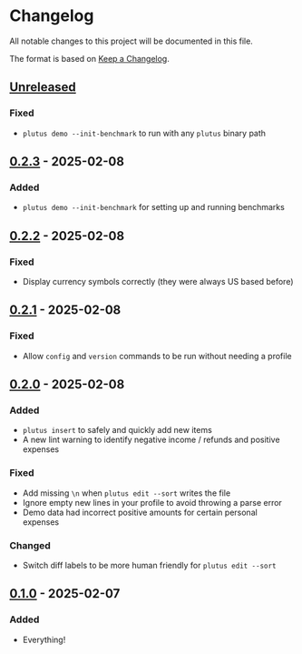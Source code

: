 # Changelog

All notable changes to this project will be documented in this file.

The format is based on [Keep a
Changelog](https://keepachangelog.com/en/1.0.0/).

## [Unreleased]

### Fixed

- `plutus demo --init-benchmark` to run with any `plutus` binary path

## [0.2.3] - 2025-02-08

### Added

- `plutus demo --init-benchmark` for setting up and running benchmarks

## [0.2.2] - 2025-02-08

### Fixed

- Display currency symbols correctly (they were always US based before)

## [0.2.1] - 2025-02-08

### Fixed

- Allow `config` and `version` commands to be run without needing a profile

## [0.2.0] - 2025-02-08

### Added

- `plutus insert` to safely and quickly add new items
- A new lint warning to identify negative income / refunds and positive expenses

### Fixed

- Add missing `\n` when `plutus edit --sort` writes the file
- Ignore empty new lines in your profile to avoid throwing a parse error
- Demo data had incorrect positive amounts for certain personal expenses

### Changed

- Switch diff labels to be more human friendly for `plutus edit --sort`

## [0.1.0] - 2025-02-07

### Added

- Everything!

[Unreleased]: https://github.com/nickjj/plutus/compare/0.2.3...HEAD
[0.2.3]: https://github.com/nickjj/plutus/compare/0.2.2...0.2.3
[0.2.2]: https://github.com/nickjj/plutus/compare/0.2.1..0.2.2
[0.2.1]: https://github.com/nickjj/plutus/compare/0.2.0..0.2.1
[0.2.0]: https://github.com/nickjj/plutus/compare/0.1.0..0.2.0
[0.1.0]: https://github.com/nickjj/plutus/releases/tag/0.1.0
